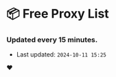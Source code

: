 # :package: Free Proxy List
### Updated every 15 minutes.

- Last updated: `2024-10-11 15:25`

:heart:
